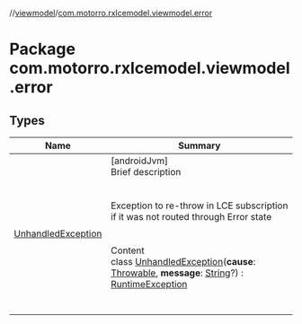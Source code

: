 //[viewmodel](../index.md)/[com.motorro.rxlcemodel.viewmodel.error](index.md)



# Package com.motorro.rxlcemodel.viewmodel.error  


## Types  
  
|  Name|  Summary| 
|---|---|
| [UnhandledException](-unhandled-exception/index.md)| [androidJvm]  <br>Brief description  <br><br><br>Exception to re-throw in LCE subscription if it was not routed through Error state<br><br>  <br>Content  <br>class [UnhandledException](-unhandled-exception/index.md)(**cause**: [Throwable](https://kotlinlang.org/api/latest/jvm/stdlib/kotlin/-throwable/index.html), **message**: [String](https://kotlinlang.org/api/latest/jvm/stdlib/kotlin/-string/index.html)?) : [RuntimeException](https://docs.oracle.com/javase/8/docs/api/java/lang/RuntimeException.html)  <br><br><br>

